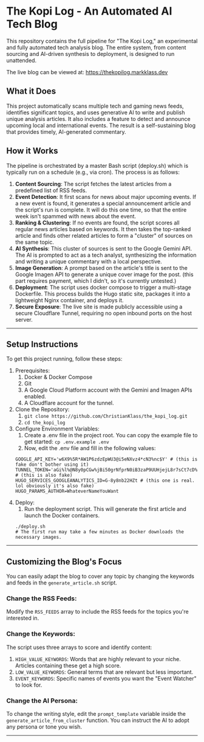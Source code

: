 # The Kopi Log - An Automated AI Tech Blog
This repository contains the full pipeline for "The Kopi Log," an experimental and fully automated tech analysis blog. The entire system, from content sourcing and AI-driven synthesis to deployment, is designed to run unattended.

The live blog can be viewed at: https://thekopilog.markklass.dev

## What it Does
This project automatically scans multiple tech and gaming news feeds, identifies significant topics, and uses generative AI to write and publish unique analysis articles. It also includes a feature to detect and announce upcoming local and international events. The result is a self-sustaining blog that provides timely, AI-generated commentary.

## How it Works
The pipeline is orchestrated by a master Bash script (deploy.sh) which is typically run on a schedule (e.g., via cron). The process is as follows:

1. **Content Sourcing**: The script fetches the latest articles from a predefined list of RSS feeds.
2. **Event Detection**: It first scans for news about major upcoming events. If a new event is found, it generates a special announcement article and the script's run is complete. It will do this one time, so that the entire week isn't spammed with news about the event.
3. **Ranking & Clustering**: If no events are found, the script scores all regular news articles based on keywords. It then takes the top-ranked article and finds other related articles to form a "cluster" of sources on the same topic.
4. **AI Synthesis**: This cluster of sources is sent to the Google Gemini API. The AI is prompted to act as a tech analyst, synthesizing the information and writing a unique commentary with a local perspective.
5. **Image Generation**: A prompt based on the article's title is sent to the Google Imagen API to generate a unique cover image for the post. (this part requires payment, which I didn't, so it's currently untested.)
6. **Deployment**: The script uses docker compose to trigger a multi-stage Dockerfile. This process builds the Hugo static site, packages it into a lightweight Nginx container, and deploys it.
7. **Secure Exposure**: The live site is made publicly accessible using a secure Cloudflare Tunnel, requiring no open inbound ports on the host server.
---
## Setup Instructions
To get this project running, follow these steps:
1. Prerequisites:
    1. Docker & Docker Compose
    2. Git
    3. A Google Cloud Platform account with the Gemini and Imagen APIs enabled.
    4. A Cloudflare account for the tunnel.
2. Clone the Repository:
    1. `git clone https://github.com/ChristianKlass/the_kopi_log.git`
    2. `cd the_kopi_log`
3. Configure Environment Variables:
    1. Create a .env file in the project root. You can copy the example file to get started: `cp .env.example .env`
    2. Now, edit the .env file and fill in the following values:
    ```env
    GOOGLE_API_KEY='w6X9%5R*AW1P6zdzEpWU3@i5eNXvz4*cN3%nc$Y' # (this is fake don't bother using it)
    TUNNEL_TOKEN='aGi%l%@N8y0pCGw%jBi50grNfprN0iB3zaP9UUHjejL8r7sCt7cD%0yr8BHb2Xe!gtD5W6^QDzoE#7KiD*TJXY^zm@7fv$jjYKfb^n636' # (this is also fake)
    HUGO_SERVICES_GOOGLEANALYTICS_ID=G-8y8nb22HZt # (this one is real. lol obviously it's also fake)
    HUGO_PARAMS_AUTHOR=WhateverNameYouWant
    ```
4. Deploy:
    1. Run the deployment script. This will generate the first article and launch the Docker containers.
      ```shell
      ./deploy.sh
      # The first run may take a few minutes as Docker downloads the necessary images.
      ```

---

## Customizing the Blog's Focus
You can easily adapt the blog to cover any topic by changing the keywords and feeds in the `generate_article.sh` script.

### Change the RSS Feeds:
Modify the `RSS_FEEDS` array to include the RSS feeds for the topics you're interested in.

### Change the Keywords:
The script uses three arrays to score and identify content:
1. `HIGH_VALUE_KEYWORDS`: Words that are highly relevant to your niche. Articles containing these get a high score.
2. `LOW_VALUE_KEYWORDS`: General terms that are relevant but less important.
3. `EVENT_KEYWORDS`: Specific names of events you want the "Event Watcher" to look for.

### Change the AI Persona:
To change the writing style, edit the `prompt_template` variable inside the `generate_article_from_cluster` function. You can instruct the AI to adopt any persona or tone you wish.

---